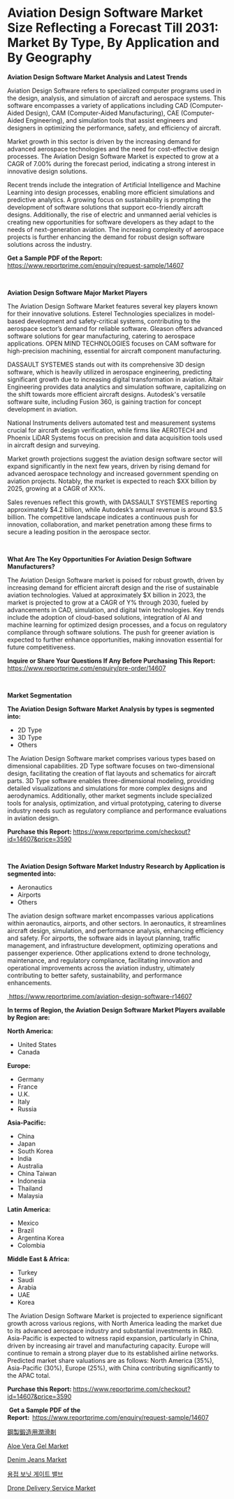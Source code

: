 <p><h1>Aviation Design Software Market Size Reflecting a Forecast Till 2031: Market By Type, By Application and By Geography</h1></p><p><strong>Aviation Design Software Market Analysis and Latest Trends</strong></p>
<p><p>Aviation Design Software refers to specialized computer programs used in the design, analysis, and simulation of aircraft and aerospace systems. This software encompasses a variety of applications including CAD (Computer-Aided Design), CAM (Computer-Aided Manufacturing), CAE (Computer-Aided Engineering), and simulation tools that assist engineers and designers in optimizing the performance, safety, and efficiency of aircraft. </p><p>Market growth in this sector is driven by the increasing demand for advanced aerospace technologies and the need for cost-effective design processes. The Aviation Design Software Market is expected to grow at a CAGR of 7.00% during the forecast period, indicating a strong interest in innovative design solutions. </p><p>Recent trends include the integration of Artificial Intelligence and Machine Learning into design processes, enabling more efficient simulations and predictive analytics. A growing focus on sustainability is prompting the development of software solutions that support eco-friendly aircraft designs. Additionally, the rise of electric and unmanned aerial vehicles is creating new opportunities for software developers as they adapt to the needs of next-generation aviation. The increasing complexity of aerospace projects is further enhancing the demand for robust design software solutions across the industry.</p></p>
<p><strong>Get a Sample PDF of the Report:&nbsp;</strong> <a href="https://www.reportprime.com/enquiry/request-sample/14607">https://www.reportprime.com/enquiry/request-sample/14607</a></p>
<p>&nbsp;</p>
<p><strong>Aviation Design Software Major Market Players</strong></p>
<p><p>The Aviation Design Software Market features several key players known for their innovative solutions. Esterel Technologies specializes in model-based development and safety-critical systems, contributing to the aerospace sector’s demand for reliable software. Gleason offers advanced software solutions for gear manufacturing, catering to aerospace applications. OPEN MIND TECHNOLOGIES focuses on CAM software for high-precision machining, essential for aircraft component manufacturing.</p><p>DASSAULT SYSTEMES stands out with its comprehensive 3D design software, which is heavily utilized in aerospace engineering, predicting significant growth due to increasing digital transformation in aviation. Altair Engineering provides data analytics and simulation software, capitalizing on the shift towards more efficient aircraft designs. Autodesk's versatile software suite, including Fusion 360, is gaining traction for concept development in aviation.</p><p>National Instruments delivers automated test and measurement systems crucial for aircraft design verification, while firms like AEROTECH and Phoenix LiDAR Systems focus on precision and data acquisition tools used in aircraft design and surveying.</p><p>Market growth projections suggest the aviation design software sector will expand significantly in the next few years, driven by rising demand for advanced aerospace technology and increased government spending on aviation projects. Notably, the market is expected to reach $XX billion by 2025, growing at a CAGR of XX%.</p><p>Sales revenues reflect this growth, with DASSAULT SYSTEMES reporting approximately $4.2 billion, while Autodesk’s annual revenue is around $3.5 billion. The competitive landscape indicates a continuous push for innovation, collaboration, and market penetration among these firms to secure a leading position in the aerospace sector.</p></p>
<p>&nbsp;</p>
<p><strong>What Are The Key Opportunities For Aviation Design Software Manufacturers?</strong></p>
<p><p>The Aviation Design Software market is poised for robust growth, driven by increasing demand for efficient aircraft design and the rise of sustainable aviation technologies. Valued at approximately $X billion in 2023, the market is projected to grow at a CAGR of Y% through 2030, fueled by advancements in CAD, simulation, and digital twin technologies. Key trends include the adoption of cloud-based solutions, integration of AI and machine learning for optimized design processes, and a focus on regulatory compliance through software solutions. The push for greener aviation is expected to further enhance opportunities, making innovation essential for future competitiveness.</p></p>
<p><strong>Inquire or Share Your Questions If Any Before Purchasing This Report:</strong> <a href="https://www.reportprime.com/enquiry/pre-order/14607">https://www.reportprime.com/enquiry/pre-order/14607</a></p>
<p>&nbsp;</p>
<p><strong>Market Segmentation</strong></p>
<p><strong>The Aviation Design Software Market Analysis by types is segmented into:</strong></p>
<p><ul><li>2D Type</li><li>3D Type</li><li>Others</li></ul></p>
<p><p>The Aviation Design Software market comprises various types based on dimensional capabilities. 2D Type software focuses on two-dimensional design, facilitating the creation of flat layouts and schematics for aircraft parts. 3D Type software enables three-dimensional modeling, providing detailed visualizations and simulations for more complex designs and aerodynamics. Additionally, other market segments include specialized tools for analysis, optimization, and virtual prototyping, catering to diverse industry needs such as regulatory compliance and performance evaluations in aviation design.</p></p>
<p><strong>Purchase this Report:&nbsp;</strong><a href="https://www.reportprime.com/checkout?id=14607&price=3590">https://www.reportprime.com/checkout?id=14607&price=3590</a></p>
<p>&nbsp;</p>
<p><strong>The Aviation Design Software Market Industry Research by Application is segmented into:</strong></p>
<p><ul><li>Aeronautics</li><li>Airports</li><li>Others</li></ul></p>
<p><p>The aviation design software market encompasses various applications within aeronautics, airports, and other sectors. In aeronautics, it streamlines aircraft design, simulation, and performance analysis, enhancing efficiency and safety. For airports, the software aids in layout planning, traffic management, and infrastructure development, optimizing operations and passenger experience. Other applications extend to drone technology, maintenance, and regulatory compliance, facilitating innovation and operational improvements across the aviation industry, ultimately contributing to better safety, sustainability, and performance enhancements.</p></p>
<p><a href="https://www.reportprime.com/aviation-design-software-r14607">&nbsp;https://www.reportprime.com/aviation-design-software-r14607</a></p>
<p><strong>In terms of Region, the Aviation Design Software Market Players available by Region are:</strong></p>
<p>
    <p> <strong> North America: </strong>
        <ul>
            <li>United States</li>
            <li>Canada</li>
        </ul>
        </p> 
    <p> <strong> Europe: </strong>
        <ul>
            <li>Germany</li>
            <li>France</li>
            <li>U.K.</li>
            <li>Italy</li>
            <li>Russia</li>
        </ul>
        </p> 
    <p> <strong> Asia-Pacific: </strong>
        <ul>
            <li>China</li>
            <li>Japan</li>
            <li>South Korea</li>
            <li>India</li>
            <li>Australia</li>
            <li>China Taiwan</li>
            <li>Indonesia</li>
            <li>Thailand</li>
            <li>Malaysia</li>
        </ul>
        </p> 
    <p> <strong> Latin America: </strong>
        <ul>
            <li>Mexico</li>
            <li>Brazil</li>
            <li>Argentina Korea</li>
            <li>Colombia</li>
        </ul>
        </p> 
    <p> <strong> Middle East & Africa: </strong>
        <ul>
            <li>Turkey</li>
            <li>Saudi</li>
            <li>Arabia</li>
            <li>UAE</li>
            <li>Korea</li>
        </ul>
    </p>
    </p>
<p><p>The Aviation Design Software Market is projected to experience significant growth across various regions, with North America leading the market due to its advanced aerospace industry and substantial investments in R&D. Asia-Pacific is expected to witness rapid expansion, particularly in China, driven by increasing air travel and manufacturing capacity. Europe will continue to remain a strong player due to its established airline networks. Predicted market share valuations are as follows: North America (35%), Asia-Pacific (30%), Europe (25%), with China contributing significantly to the APAC total.</p></p>
<p><strong>Purchase this Report: </strong><a href="https://www.reportprime.com/checkout?id=14607&price=3590">https://www.reportprime.com/checkout?id=14607&price=3590</a></p>
<p>&nbsp;<strong>Get a Sample PDF of the Report:&nbsp;&nbsp;</strong><a href="https://www.reportprime.com/enquiry/request-sample/14607">https://www.reportprime.com/enquiry/request-sample/14607</a></p>
<p><strong></strong></p>
<p><p><a href="https://medium.com/@henriettemills1/steel-forging-lubricants-market-%E3%81%AF-%E3%82%B3%E3%82%B9%E3%83%88%E7%AE%A1%E7%90%86%E3%81%A8%E5%8A%B9%E7%8E%87%E5%90%91%E4%B8%8A%E3%82%92%E5%84%AA%E5%85%88%E3%81%97%E3%81%BE%E3%81%99-%E3%81%95%E3%82%89%E3%81%AB-%E5%A0%B1%E5%91%8A%E6%9B%B8%E3%81%AF%E5%B8%82%E5%A0%B4%E3%81%AE%E9%9C%80%E8%A6%81%E9%9D%A2%E3%81%A8%E4%BE%9B%E7%B5%A6%E9%9D%A2%E3%81%AE%E4%B8%A1%E6%96%B9%E3%82%92%E3%82%AB%E3%83%90%E3%83%BC%E3%81%97%E3%81%A6%E3%81%84%E3%81%BE%E3%81%99-steel-forging-b0bac1f996f5">鋼製鍛造用潤滑剤</a></p><p><a href="https://medium.com/@eliasman59/the-global-aloe-vera-gel-market-is-expected-to-witness-a-compound-annual-growth-rate-cagr-of-5-2-f15201e52a0b">Aloe Vera Gel Market</a></p><p><a href="https://medium.com/@joeyojholms59/in-the-denim-jeans-market-the-main-focus-is-on-keeping-costs-low-and-getting-the-most-out-of-4efdd5446408">Denim Jeans Market</a></p><p><a href="https://medium.com/@percyhagernes9778/welded-bonnet-gate-valves-market-%EC%9D%98-%EA%B8%80%EB%A1%9C%EB%B2%8C-%EC%8B%9C%EC%9E%A5-%EA%B0%9C%EC%9A%94%EB%8A%94-%EC%A0%84-%EC%84%B8%EA%B3%84-%EB%B0%8F-%EC%A3%BC%EC%9A%94-%EC%8B%9C%EC%9E%A5%EC%9D%98-%EC%82%B0%EC%97%85%EC%97%90-%EC%98%81%ED%96%A5%EC%9D%84-%EB%AF%B8%EC%B9%98%EB%8A%94-%EC%A3%BC%EC%9A%94-%ED%8A%B8%EB%A0%8C%EB%93%9C%EC%97%90-%EB%8C%80%ED%95%9C-%EB%8F%85%ED%8A%B9%ED%95%9C-%EA%B4%80%EC%A0%90%EC%9D%84-%EC%A0%9C%EA%B3%B5%ED%95%A9%EB%8B%88%EB%8B%A4-9a65f7657a67">용접 보닛 게이트 밸브</a></p><p><a href="https://www.linkedin.com/pulse/global-drone-delivery-service-industry-analysis-report-market-b3uaf?trackingId=pnQp5RAoQl2rI3340PiJBw%3D%3D">Drone Delivery Service Market</a></p></p>